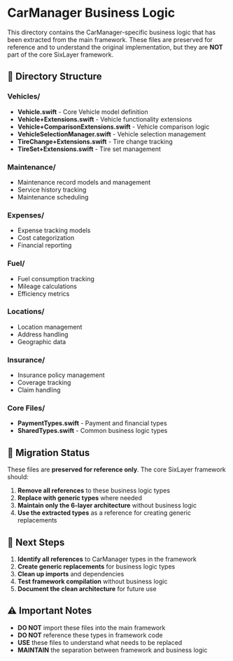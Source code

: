 # CarManager Business Logic

This directory contains the CarManager-specific business logic that has been extracted from the main framework. These files are preserved for reference and to understand the original implementation, but they are **NOT** part of the core SixLayer framework.

## 📁 Directory Structure

### Vehicles/
- **Vehicle.swift** - Core Vehicle model definition
- **Vehicle+Extensions.swift** - Vehicle functionality extensions
- **Vehicle+ComparisonExtensions.swift** - Vehicle comparison logic
- **VehicleSelectionManager.swift** - Vehicle selection management
- **TireChange+Extensions.swift** - Tire change tracking
- **TireSet+Extensions.swift** - Tire set management

### Maintenance/
- Maintenance record models and management
- Service history tracking
- Maintenance scheduling

### Expenses/
- Expense tracking models
- Cost categorization
- Financial reporting

### Fuel/
- Fuel consumption tracking
- Mileage calculations
- Efficiency metrics

### Locations/
- Location management
- Address handling
- Geographic data

### Insurance/
- Insurance policy management
- Coverage tracking
- Claim handling

### Core Files/
- **PaymentTypes.swift** - Payment and financial types
- **SharedTypes.swift** - Common business logic types

## 🔄 Migration Status

These files are **preserved for reference only**. The core SixLayer framework should:

1. **Remove all references** to these business logic types
2. **Replace with generic types** where needed
3. **Maintain only the 6-layer architecture** without business logic
4. **Use the extracted types** as a reference for creating generic replacements

## 🎯 Next Steps

1. **Identify all references** to CarManager types in the framework
2. **Create generic replacements** for business logic types
3. **Clean up imports** and dependencies
4. **Test framework compilation** without business logic
5. **Document the clean architecture** for future use

## ⚠️ Important Notes

- **DO NOT** import these files into the main framework
- **DO NOT** reference these types in framework code
- **USE** these files to understand what needs to be replaced
- **MAINTAIN** the separation between framework and business logic
